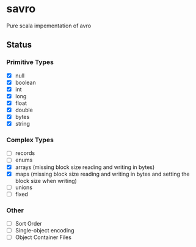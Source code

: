 # savro

Pure scala impementation of avro

## Status

### Primitive Types

- [x] null
- [x] boolean
- [x] int
- [x] long
- [x] float
- [x] double
- [x] bytes
- [x] string

### Complex Types

- [ ] records
- [ ] enums
- [X] arrays (missing block size reading and writing in bytes)
- [x] maps (missing block size reading and writing in bytes and setting the block size when writing)
- [ ] unions
- [ ] fixed

### Other

- [ ] Sort Order
- [ ] Single-object encoding
- [ ] Object Container Files